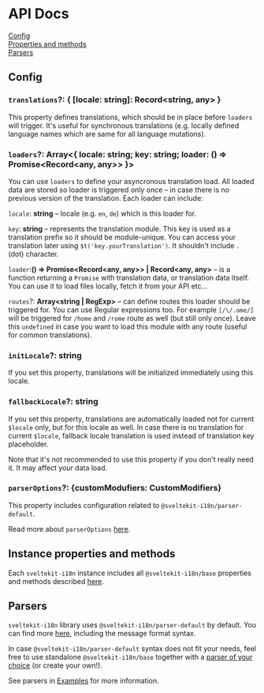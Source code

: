 # API Docs

[Config](#config)\
[Properties and methods](#instance-properties-and-methods)\
[Parsers](#parsers)


## Config

### `translations`?: __{ [locale: string]: Record<string, any> }__
This property defines translations, which should be in place before `loaders` will trigger. It's useful for synchronous translations (e.g. locally defined language names which are same for all language mutations).

### `loaders`?: __Array<{ locale: string; key: string; loader: () => Promise<Record<any, any>> }>__
You can use `loaders` to define your asyncronous translation load. All loaded data are stored so loader is triggered only once – in case there is no previous version of the translation.
Each loader can include:

`locale`: __string__ – locale (e.g. `en`, `de`) which is this loader for.

`key`: __string__ – represents the translation module. This key is used as a translation prefix so it should be module-unique. You can access your translation later using `$t('key.yourTranslation')`. It shouldn't include `.` (dot) character.

`loader`:__() => Promise<Record<any, any>> | Record<any, any>__ – is a function returning a `Promise` with translation data, or translation data itself. You can use it to load files locally, fetch it from your API etc...

`routes`?: __Array<string | RegExp>__ – can define routes this loader should be triggered for. You can use Regular expressions too. For example `[/\/.ome/]` will be triggered for `/home` and `/rome` route as well (but still only once). Leave this `undefined` in case you want to load this module with any route (useful for common translations).

### `initLocale`?: __string__
If you set this property, translations will be initialized immediately using this locale.

### `fallbackLocale`?: __string__
If you set this property, translations are automatically loaded not for current `$locale` only, but for this locale as well. In case there is no translation for current `$locale`, fallback locale translation is used instead of translation key placeholder.

Note that it's not recommended to use this property if you don't really need it. It may affect your data load.

### `parserOptions`?: __{customModufiers: CustomModifiers}__
This property includes configuration related to `@sveltekit-i18n/parser-default`.

Read more about `parserOptions` [here](https://github.com/sveltekit-i18n/parsers/tree/master/parser-default#options).


## Instance properties and methods

Each `sveltekit-i18n` instance includes all `@sveltekit-i18n/base` properties and methods described [here](https://github.com/sveltekit-i18n/base/blob/master/docs#instance-methods-and-properties).


## Parsers

`sveltekit-i18n` library uses `@sveltekit-i18n/parser-default` by default. You can find more [here](https://github.com/sveltekit-i18n/parsers/tree/master/parser-default#readme), including the message format syntax.

In case `@sveltekit-i18n/parser-default` syntax does not fit your needs, feel free to use standalone `@sveltekit-i18n/base` together with a [parser of your choice](https://github.com/sveltekit-i18n/parsers#readme) (or create your own!).

See parsers in [Examples](https://github.com/sveltekit-i18n/lib/tree/master/examples#parsers) for more information.
